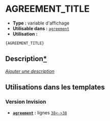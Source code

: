 # AGREEMENT_TITLE
* __Type :__ variable d'affichage
* __Utilisable dans :__ [`agreement`](../tpl/agreement.md#readme)
* __Utilisation :__

```smarty
{AGREEMENT_TITLE}
```

## Description[*](https://fa-tvars.appspot.com/var/AGREEMENT_TITLE)
[*Ajouter une description*](https://fa-tvars.appspot.com/var/AGREEMENT_TITLE)

## Utilisations dans les templates

### Version Invision
* __[`agreement`](../tpl/agreement.md#readme) :__ lignes [`38`](../src/invision/agreement.tpl#L38)[`<->`](../src/invision/agreement.tpl#L38-L38)[`38`](../src/invision/agreement.tpl#L38)

